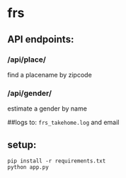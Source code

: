 # frs
## API endpoints:
### /api/place/<zip>
  find a placename by zipcode
### /api/gender/<name>
  estimate a gender by name  
  
##logs to:
  `frs_takehome.log` and email
## setup:  
  `pip install -r requirements.txt`  
  `python app.py`
